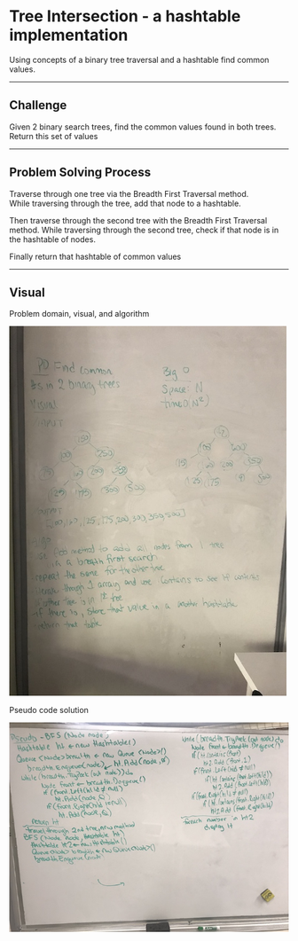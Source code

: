 # Tree Intersection - a hashtable implementation
Using concepts of a binary tree traversal and a hashtable find 
common values.

---

## Challenge
Given 2 binary search trees, find the common values found in both 
trees.  Return this set of values

---
## Problem Solving Process
Traverse through one tree via the Breadth First Traversal method.  
While traversing through the tree, add that node to a hashtable.

Then traverse through the second tree with the Breadth First Traversal 
method.  While traversing through the second tree, check if that node 
is in the hashtable of nodes.

Finally return that hashtable of common values

---
## Visual
Problem domain, visual, and algorithm

![Problem Domain](/assets/treeIntersection1.jpeg)

Pseudo code solution

![PseudoCode](/assets/treeIntersection2.jpeg)